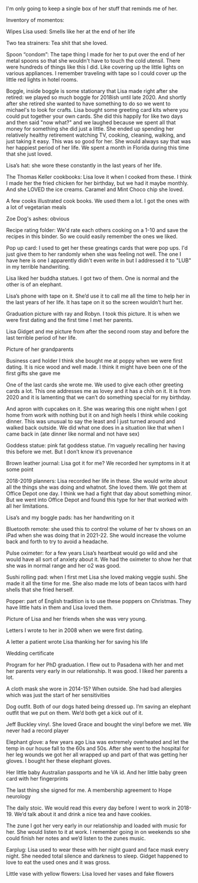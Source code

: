 I'm only going to keep a single box of her stuff that reminds me of her. 

Inventory of momentos:

Wipes Lisa used: Smells like her at the end of her life

Two tea strainers: Tea shit that she loved.

Spoon “condom”: The tape thing I made for her to put over the end of her metal spoons so that she wouldn't have to touch the cold utensil. There were hundreds of things like this I did. Like covering up the little lights on various appliances. I remember traveling with tape so I could cover up the little red lights in hotel rooms. 

Boggle, inside boggle is some stationary that Lisa made right after she retired: we played so much boggle for 2018ish until late 2020. And shortly after she retired she wanted to have something to do so we went to michael's to look for crafts. Lisa bought some greeting card kits where you could put together your own cards. She did this happily for like two days and then said "now what?" and we laughed because we spent all that money for something she did just a little. She ended up spending her relatively healthy retirement watching TV, cooking, cleaning, walking, and just taking it easy. This was so good for her. She would always say that was her happiest period of her life. We spent a month in Florida during this time that she just loved. 

Lisa’s hat: she wore these constantly in the last years of her life. 

The Thomas Keller cookbooks: Lisa love it when I cooked from these. I think I made her the fried chicken for her birthday, but we had it maybe monthly. And she LOVED the ice creams. Caramel and Mint Choco chip she loved.

A few cooks illustrated cook books. We used them a lot. I got the ones with a lot of vegetarian meals

Zoe Dog's ashes: obvious

Recipe rating folder: We'd rate each others cooking on a 1-10 and save the recipes in this binder. So we could easily remember the ones we liked.

Pop up card: I used to get her these greatings cards that were pop ups. I'd just give them to her randomly when she was feeling not well. The one I have here is one I apparently didn't even write in but I addressed it to "LUB" in my terrible handwriting. 

Lisa liked her buddha statues. I got two of them. One is normal and the other is of an elephant.

Lisa’s phone with tape on it. She’d use it to call me all the time to help her in the last years of her life. It has tape on it so the screen wouldn’t hurt her. 

Graduation picture with ray and Robyn. I took this picture. It is when we were first dating and the first time I met her parents. 

Lisa Gidget and me picture from after the second room stay and before the last terrible period of her life. 

Picture of her grandparents 

Business card holder I think she bought me at poppy when we were first dating. It is nice wood and well made. I think it might have been one of the first gifts she gave me

One of the last cards she wrote me. We used to give each other greeting cards a lot. This one addresses me as lovey and it has a chih on it. It is from 2020 and it is lamenting that we can’t do something special for my birthday. 

And apron with cupcakes on it. She was wearing this one night when I got home from work with nothing but it on and high heels I think while cooking dinner. This was unusual to say the least and I just turned around and walked back outside. We did what one does in a situation like that when I came back in (ate dinner like normal and not have sex)

Goddess statue: pink fat goddess statue. I’m vaguely recalling her having this before we met. But I don’t know it’s provenance

Brown leather journal: Lisa got it for me? We recorded her symptoms in it at some point 

2018-2019 planners: Lisa recorded her life in these. She would write about all the things she was doing and whatnot. She loved them. We got them at Office Depot one day. I think we had a fight that day about something minor. But we went into Office Depot and found this type for her that worked with all her limitations. 

Lisa’s and my boggle pads: has her handwriting on it

Bluetooth remote: she used this to control the volume of her tv shows on an iPad when she was doing that in 2021-22. She would increase the volume back and forth to try to avoid a headache. 

Pulse oximeter: for a few years Lisa’s heartbeat would go wild and she would have all sort of anxiety about it. We had the oximeter to show her that she was in normal range and her o2 was good. 

Sushi rolling pad: when I first met Lisa she loved making veggie sushi. She made it all the time for me. She also made me lots of bean tacos with hard shells that she fried herself. 

Popper: part of English tradition is to use these poppers on Christmas. They have little hats in them and Lisa loved them. 

Picture of Lisa and her friends when she was very young.

Letters I wrote to her in 2008 when we were first dating. 

A letter a patient wrote Lisa thanking her for saving his life 

Wedding certificate

Program for her PhD graduation. I flew out to Pasadena with her and met her parents very early in our relationship. It was good. I liked her parents a lot. 

A cloth mask she wore in 2014-15? When outside. She had bad allergies which was just the start of her sensitivities 

Dog outfit. Both of our dogs hated being dressed up. I’m saving an elephant outfit that we put on them. We’d both get a kick out of it. 

Jeff Buckley vinyl. She loved Grace and bought the vinyl before we met. We never had a record player 

Elephant glove: a few years ago Lisa was extremely overheated and let the temp in our house fall to the 60s and 50s. After she went to the hospital for her leg wounds we got her all wrapped up and part of that was getting her gloves. I bought her these elephant gloves. 

Her little baby Australian passports and he VA id. And her little baby green card with her fingerprints 

The last thing she signed for me. A membership agreement to Hope neurology 

The daily stoic. We would read this every day before I went to work in 2018-19. We’d talk about it and drink a nice tea and have cookies.

The zune I got her very early in our relationship and loaded with music for her. She would listen to it at work. I remember going in on weekends so she could finish her notes and we’d listen to the zunes music.

Earplug: Lisa used to wear these with her night guard and face mask every night. She needed total silence and darkness to sleep. Gidget happened to love to eat the used ones and it was gross. 

Little vase with yellow flowers: Lisa loved her vases and fake flowers